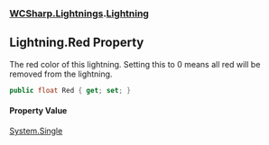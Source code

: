 ### [WCSharp.Lightnings](WCSharp.Lightnings.md 'WCSharp.Lightnings').[Lightning](WCSharp.Lightnings.Lightning.md 'WCSharp.Lightnings.Lightning')

## Lightning.Red Property

The red color of this lightning. Setting this to 0 means all red will be removed from the lightning.

```csharp
public float Red { get; set; }
```

#### Property Value
[System.Single](https://docs.microsoft.com/en-us/dotnet/api/System.Single 'System.Single')